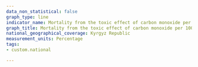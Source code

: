 ```yaml
---
data_non_statistical: false
graph_type: line
indicator_name: Mortality from the toxic effect of carbon monoxide per 100 000 population
graph_title: Mortality from the toxic effect of carbon monoxide per 100 000 population
national_geographical_coverage: Kyrgyz Republic
measurement_units: Percentage
tags:
- custom.national

---
```

